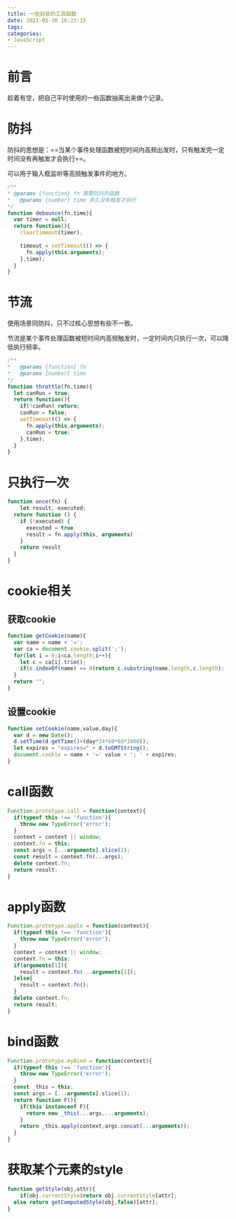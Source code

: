 ```yaml
---
title: 一些封装的工具函数
date: 2021-05-30 16:23:15
tags:
categories:
- JavaScript
---
```


# 前言

趁着有空，把自己平时使用的一些函数抽离出来做个记录。

# 防抖

防抖的思想是：==当某个事件处理函数被短时间内高频出发时，只有触发完一定时间没有再触发才会执行==。

可以用于输入框监听等高频触发事件的地方。

```javascript
/**
* @params {function} fn 需要防抖的函数
*	@params {number} time 多久没有触发才执行
*/ 
function debounce(fn,time){
  var timer = null;
  return function(){
    clearTimeout(timer);
    
    timeout = setTimeout(() => {
      fn.apply(this,arguments);
    },time);
  }
}
```

# 节流

使用场景同防抖，只不过核心思想有些不一致。

节流是某个事件处理函数被短时间内高频触发时，一定时间内只执行一次，可以降低执行频率。

```javascript
/**
*	@params {function} fn 
*	@params {number} time
*/
function throttle(fn,time){
  let canRun = true;
  return function(){
    if(!canRun) return;
    canRun = false;
    setTimeout(() => {
      fn.apply(this,arguments);
      canRun = true;
    },time);
  }
}
```

# 只执行一次

```javascript
function once(fn) {
	let result, executed;
  return function () {
    if (!executed) {
      executed = true
      result = fn.apply(this, arguments)
    }
    return result
  }
}
```

# cookie相关

## 获取cookie

```javascript
function getCookie(name){
  var name = name + '=';
  var ca = document.cookie.split(';');
  for(let i = 0;i<ca.length;i++){
    let c = ca[i].trim();
    if(c.indexOf(name) == 0)return c.substring(name.length,c.length);
  }
  return "";
}
```

## 设置cookie

```javascript
function setCookie(name,value,day){
  var d = new Date();
  d.setTime(d.getTime()+(day*24*60*60*1000));
  let expires = "expires=" + d.toGMTString();
  document.cookie = name + '=' value + '; ' + expires;
}
```

# call函数

```javascript
Function.prototype.call = function(context){
  if(typeof this !== 'function'){
    throw new TypeError('error');
  }
  context = context || window;
  context.fn = this;
  const args = [...arguments].slice(1);
  const result = context.fn(...args);
  delete context.fn;
  return result;
}
```

# apply函数

```javascript
Function.prototype.apple = function(context){
  if(typeof this !== 'function'){
    throw new TypeError('error');
  }
  context = context || window;
  context.fn = this;
  if(arguments[1]){
    result = context.fn(...arguments[1]);
  }else{
    result = context.fn();
  }
  delete context.fn;
  return result;
}
```

# bind函数

```javascript
Function.prototype.myBind = function(context){
  if(typeof this !== 'function'){
    throw new TypeError('error');
  }
  const _this = this;
  const args.= [...arguments].slice(1);
  return function F(){
    if(this instanceof F){
      return new _this(...args,...arguments);
    }
    return _this.apply(context,args.concat(...arguments));
  }
}
```

# 获取某个元素的style

```javascript
function getStyle(obj,attr){
	if(obj.currentStyle)return obj.currentStyle[attr];
  else return getComputedStyle(obj,false)[attr];
}
```


